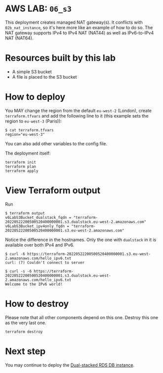 # AWS LAB: `06_s3`

This deployment creates managed NAT gateway(s). It conflicts with `02b_nat_instance`, so it's here more like an example of how to do so.
The NAT gateway supports IPv4 to IPv4 NAT (NAT44) as well as IPv6-to-IPv4 NAT (NAT64).

# Resources built by this lab

- A simple S3 bucket
- A file is placed to the S3 bucket

# How to deploy

You MAY change the region from the default `eu-west-2` (London), create `terraform.tfvars` and add the following line to it (this example sets the region to `eu-west-3` (Paris)):

```
$ cat terraform.tfvars
region="eu-west-3"
```

You can also add other variables to the config file.

The deployment itself:

```
terraform init
terraform plan
terraform apply
```

# View Terraform output

Run

```
$ terraform output
v6LabS3Bucket_dualstack_fqdn = "terraform-20220522200500520400000001.s3.dualstack.eu-west-2.amazonaws.com"
v6LabS3Bucket_ipv4only_fqdn = "terraform-20220522200500520400000001.s3.eu-west-2.amazonaws.com"
```

Notice the difference in the hostnames. Only the one with `dualstack` in it is available over both IPv4 and IPv6.

```
$ curl -6 https://terraform-20220522200500520400000001.s3.eu-west-2.amazonaws.com/hello_ipv6.txt
curl: (7) Couldn't connect to server
```

```
$ curl -s -6 https://terraform-20220522200500520400000001.s3.dualstack.eu-west-2.amazonaws.com/hello_ipv6.txt
Welcome to the IPv6 world!
```

# How to destroy

Please note that all other components depend on this one. Destroy this one as the very last one.

```
terraform destroy
```

# Next step

You may continue to deploy the [Dual-stacked RDS DB instance](../07_rds/README.md).

